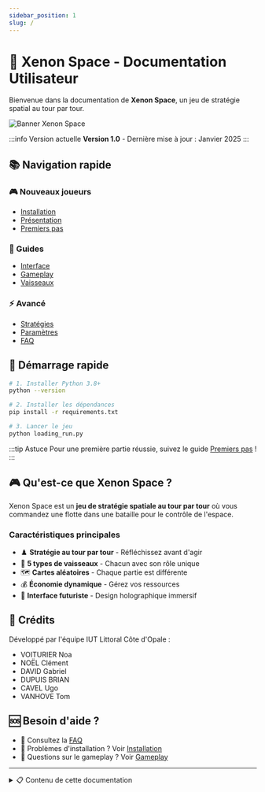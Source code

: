 ```yaml
---
sidebar_position: 1
slug: /
---
```


# 🚀 Xenon Space - Documentation Utilisateur

Bienvenue dans la documentation de **Xenon Space**, un jeu de stratégie spatial au tour par tour.

![Banner Xenon Space](./img/banner.png)

:::info Version actuelle
**Version 1.0** - Dernière mise à jour : Janvier 2025
:::

## 📚 Navigation rapide

<div className="row">
  <div className="col col--4">
    <div className="card">
      <div className="card__header">
        <h3>🎮 Nouveaux joueurs</h3>
      </div>
      <div className="card__body">
        <ul>
          <li><a href="/installation">Installation</a></li>
          <li><a href="/presentation">Présentation</a></li>
          <li><a href="/premiers-pas">Premiers pas</a></li>
        </ul>
      </div>
    </div>
  </div>
  
  <div className="col col--4">
    <div className="card">
      <div className="card__header">
        <h3>📖 Guides</h3>
      </div>
      <div className="card__body">
        <ul>
          <li><a href="/interface">Interface</a></li>
          <li><a href="/gameplay">Gameplay</a></li>
          <li><a href="/vaisseaux">Vaisseaux</a></li>
        </ul>
      </div>
    </div>
  </div>
  
  <div className="col col--4">
    <div className="card">
      <div className="card__header">
        <h3>⚡ Avancé</h3>
      </div>
      <div className="card__body">
        <ul>
          <li><a href="/strategies">Stratégies</a></li>
          <li><a href="/parametres">Paramètres</a></li>
          <li><a href="/faq">FAQ</a></li>
        </ul>
      </div>
    </div>
  </div>
</div>

## 🎯 Démarrage rapide

```bash
# 1. Installer Python 3.8+
python --version

# 2. Installer les dépendances
pip install -r requirements.txt

# 3. Lancer le jeu
python loading_run.py
```

:::tip Astuce
Pour une première partie réussie, suivez le guide [Premiers pas](/premiers-pas) !
:::

## 🎮 Qu'est-ce que Xenon Space ?

Xenon Space est un **jeu de stratégie spatiale au tour par tour** où vous commandez une flotte dans une bataille pour le contrôle de l'espace.

### Caractéristiques principales

- ♟️ **Stratégie au tour par tour** - Réfléchissez avant d'agir
- 🚀 **5 types de vaisseaux** - Chacun avec son rôle unique
- 🗺️ **Cartes aléatoires** - Chaque partie est différente
- 💰 **Économie dynamique** - Gérez vos ressources
- 🎨 **Interface futuriste** - Design holographique immersif

## 👥 Crédits

Développé par l'équipe IUT Littoral Côte d'Opale :

- VOITURIER Noa
- NOËL Clément
- DAVID Gabriel
- DUPUIS BRIAN
- CAVEL Ugo
- VANHOVE Tom

## 🆘 Besoin d'aide ?

- 📖 Consultez la [FAQ](/faq)
- 🐛 Problèmes d'installation ? Voir [Installation](/installation#résolution-des-problèmes)
- 💬 Questions sur le gameplay ? Voir [Gameplay](/gameplay)

---

<details>
<summary>📋 Contenu de cette documentation</summary>

1. **Installation** - Comment installer et lancer le jeu
2. **Présentation** - Découvrez l'univers de Xenon Space
3. **Premiers pas** - Votre première partie
4. **Interface** - Comprendre l'interface de jeu
5. **Gameplay** - Règles et mécaniques de jeu
6. **Vaisseaux** - Guide des vaisseaux disponibles
7. **Stratégies** - Conseils et tactiques
8. **Paramètres** - Configuration du jeu
9. **FAQ** - Questions fréquentes

</details>